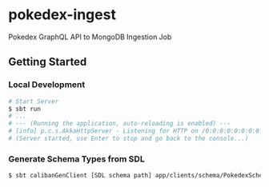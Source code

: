 # pokedex-ingest
Pokedex GraphQL API to MongoDB Ingestion Job

## Getting Started

### Local Development

```bash
# Start Server
$ sbt run
# ...
# --- (Running the application, auto-reloading is enabled) ---
# [info] p.c.s.AkkaHttpServer - Listening for HTTP on /0:0:0:0:0:0:0:0:9000
# (Server started, use Enter to stop and go back to the console...)

```

### Generate Schema Types from SDL
```bash
$ sbt calibanGenClient [SDL schema path] app/clients/schema/PokedexSchema.scala
```
